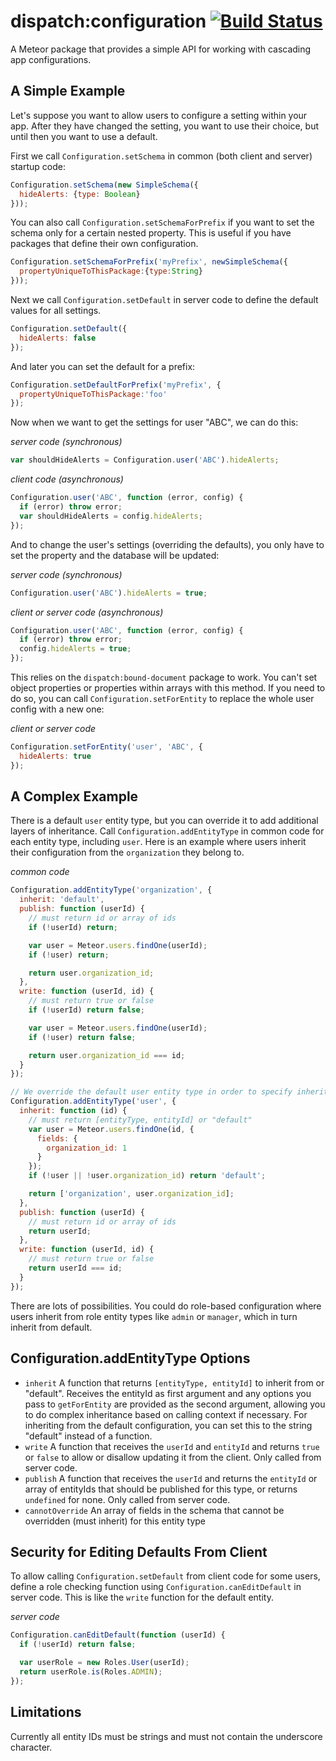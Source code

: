 dispatch:configuration [![Build Status](https://travis-ci.org/DispatchMe/meteor-configuration.svg?branch=master)](https://travis-ci.org/DispatchMe/meteor-configuration)
===============

A Meteor package that provides a simple API for working with cascading app configurations.

## A Simple Example

Let's suppose you want to allow users to configure a setting within your app. After they have changed the setting, you want to use their choice, but until then you want to use a default.

First we call `Configuration.setSchema` in common (both client and server) startup code:

```js
Configuration.setSchema(new SimpleSchema({
  hideAlerts: {type: Boolean}
}));
```

You can also call `Configuration.setSchemaForPrefix` if you want to set the schema only for a certain nested property. This is useful if you have packages that define their own configuration.

```js
Configuration.setSchemaForPrefix('myPrefix', newSimpleSchema({
  propertyUniqueToThisPackage:{type:String}
}));
```

Next we call `Configuration.setDefault` in server code to define the default values for all settings.

```js
Configuration.setDefault({
  hideAlerts: false
});
```

And later you can set the default for a prefix:

```js
Configuration.setDefaultForPrefix('myPrefix', {
  propertyUniqueToThisPackage:'foo'
});
```

Now when we want to get the settings for user "ABC", we can do this:

*server code (synchronous)*

```js
var shouldHideAlerts = Configuration.user('ABC').hideAlerts;
```

*client code (asynchronous)*

```js
Configuration.user('ABC', function (error, config) {
  if (error) throw error;
  var shouldHideAlerts = config.hideAlerts;
});
```

And to change the user's settings (overriding the defaults), you only have to set the property and the database will be updated:

*server code (synchronous)*

```js
Configuration.user('ABC').hideAlerts = true;
```

*client or server code (asynchronous)*

```js
Configuration.user('ABC', function (error, config) {
  if (error) throw error;
  config.hideAlerts = true;
});
```

This relies on the `dispatch:bound-document` package to work. You can't set object properties or properties within arrays with this method. If you need to do so, you can call `Configuration.setForEntity` to replace the whole user config with a new one:

*client or server code*

```js
Configuration.setForEntity('user', 'ABC', {
  hideAlerts: true
});
```

## A Complex Example

There is a default `user` entity type, but you can override it to add additional layers of inheritance. Call `Configuration.addEntityType` in common code for each entity type, including `user`. Here is an example where users inherit their configuration from the `organization` they belong to.

*common code*

```js
Configuration.addEntityType('organization', {
  inherit: 'default',
  publish: function (userId) {
    // must return id or array of ids
    if (!userId) return;

    var user = Meteor.users.findOne(userId);
    if (!user) return;

    return user.organization_id;
  },
  write: function (userId, id) {
    // must return true or false
    if (!userId) return false;

    var user = Meteor.users.findOne(userId);
    if (!user) return false;

    return user.organization_id === id;
  }
});

// We override the default user entity type in order to specify inheritance from org
Configuration.addEntityType('user', {
  inherit: function (id) {
    // must return [entityType, entityId] or "default"
    var user = Meteor.users.findOne(id, {
      fields: {
        organization_id: 1
      }
    });
    if (!user || !user.organization_id) return 'default';

    return ['organization', user.organization_id];
  },
  publish: function (userId) {
    // must return id or array of ids
    return userId;
  },
  write: function (userId, id) {
    // must return true or false
    return userId === id;
  }
});
```

There are lots of possibilities. You could do role-based configuration where users inherit from role entity types like `admin` or `manager`, which in turn inherit from default.

## Configuration.addEntityType Options

 * `inherit` A function that returns `[entityType, entityId]` to inherit from or "default". Receives the entityId as first argument and any options you pass to `getForEntity` are provided as the second argument, allowing you to do complex inheritance based on calling context if necessary. For inheriting from the default configuration, you can set this to the string "default" instead of a function.
 * `write` A function that receives the `userId` and `entityId` and returns `true` or `false` to allow or disallow updating it from the client. Only called from server code.
 * `publish` A function that receives the `userId` and returns the `entityId` or array of entityIds that should be published for this type, or returns `undefined` for none. Only called from server code.
 * `cannotOverride` An array of fields in the schema that cannot be overridden (must inherit) for this entity type

## Security for Editing Defaults From Client

To allow calling `Configuration.setDefault` from client code for some users, define a role checking function using `Configuration.canEditDefault` in server code. This is like the `write` function for the default entity.

*server code*

```js
Configuration.canEditDefault(function (userId) {
  if (!userId) return false;

  var userRole = new Roles.User(userId);
  return userRole.is(Roles.ADMIN);
});
```

## Limitations

Currently all entity IDs must be strings and must not contain the underscore character.
